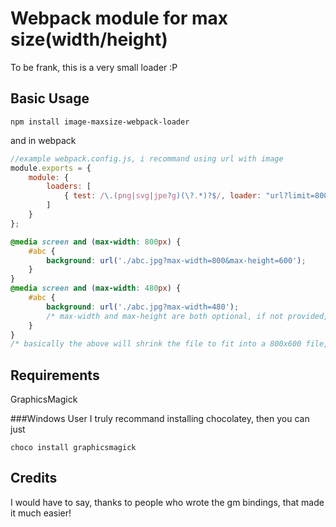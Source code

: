 Webpack module for max size(width/height)
========================================
To be frank, this is a very small loader :P


Basic Usage
-----------
```
npm install image-maxsize-webpack-loader
```
and in webpack
```js
//example webpack.config.js, i recommand using url with image
module.exports = {
    module: {
        loaders: [
            { test: /\.(png|svg|jpe?g)(\?.*)?$/, loader: "url?limit=800!image-maxsize!image"}
        ]
    }
};
```
```css
@media screen and (max-width: 800px) {
	#abc {
		background: url('./abc.jpg?max-width=800&max-height=600');
	}
}
@media screen and (max-width: 480px) {
	#abc {
		background: url('./abc.jpg?max-width=480'); 
		/* max-width and max-height are both optional, if not provided, it will just be replaced with current height/width of image */
	}	
}
/* basically the above will shrink the file to fit into a 800x600 file, while retaining its aspect ratio */
```

Requirements
------------
GraphicsMagick

###Windows User
I truly recommand installing chocolatey, then you can just
```
choco install graphicsmagick
```

Credits
-------
I would have to say, thanks to people who wrote the gm bindings, that made it much easier!
